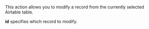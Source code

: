 This action allows you to modify a record from the currently selected Airtable table.

**id** specifies which record to modify.